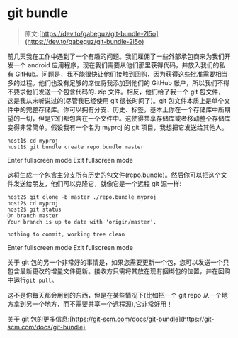 # git bundle

> 原文:[https://dev.to/gabeguz/git-bundle-2l5o](https://dev.to/gabeguz/git-bundle-2l5o)

前几天我在工作中遇到了一个有趣的问题。我们雇佣了一些外部承包商来为我们开发一个 android 应用程序，现在我们需要从他们那里获得代码，并放入我们的私有 GitHub。问题是，我不能很快让他们接触到回购，因为获得这些批准需要相当多的过程。他们也没有足够的席位将我添加到他们的 GitHub 帐户，所以我们不得不要求他们发送一个包含代码的. zip 文件。相反，他们给了我一个 git 包文件，这是我从未听说过的(尽管我已经使用 git 很长时间了)。git 包文件本质上是单个文件中的完整存储库。你可以拥有分支、历史、标签，基本上你在一个存储库中所期望的一切，但是它们都包含在一个文件中。这使得共享存储库或者移动整个存储库变得非常简单。假设我有一个名为 myproj 的 git 项目，我想把它发送给其他人。

```
host1$ cd myproj
host1$ git bundle create repo.bundle master 
```

Enter fullscreen mode Exit fullscreen mode

这将生成一个包含主分支所有历史的包文件(repo.bundle)。然后你可以把这个文件发送给朋友，他们可以克隆它，就像它是一个远程 git 源一样:

```
host2$ git clone -b master ./repo.bundle myproj
host2$ cd myproj
host2$ git status
On branch master
Your branch is up to date with 'origin/master'.

nothing to commit, working tree clean 
```

Enter fullscreen mode Exit fullscreen mode

关于 git 包的另一个非常好的事情是，如果您需要更新一个包，您可以发送一个只包含最新更改的增量文件更新。接收方只需将其放在现有捆绑包的位置，并在回购中运行`git pull`。

这不是你每天都会用到的东西，但是在某些情况下(比如把一个 git repo 从一个地方拿到另一个地方，而不需要共享一个远程源),它非常好用！

关于 git 包的更多信息:[https://git-scm.com/docs/git-bundle](https://git-scm.com/docs/git-bundle)
